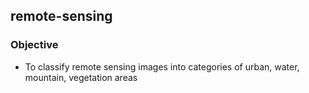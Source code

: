 ## remote-sensing
### Objective
 * To classify remote sensing images into categories of urban, water, mountain, vegetation areas